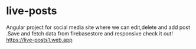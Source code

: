 # live-posts
Angular project for social media site where we can edit,delete and add post .Save and fetch data from firebasestore and responsive
check it out!
https://live-posts1.web.app

